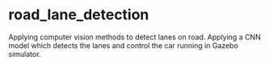 # road_lane_detection

Applying computer vision methods to detect lanes on road. 
Applying a CNN model which detects the lanes and control the car running in Gazebo simulator. 

